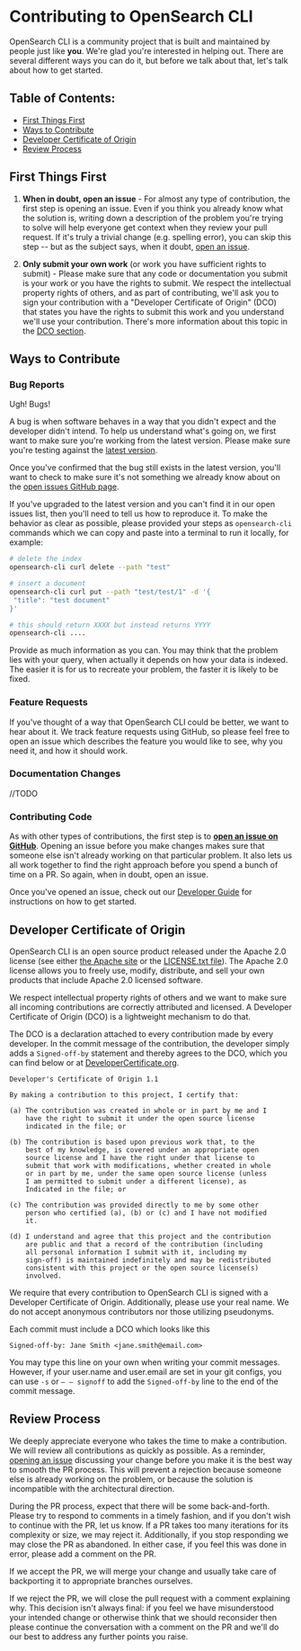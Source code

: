 Contributing to OpenSearch CLI
=============================

OpenSearch CLI is a community project that is built and maintained by people just like **you**.  We're glad you're interested in helping out.  There are several different ways you can do it, but before we talk about that, let's talk about how to get started.

## Table of Contents:
- [First Things First](#first-things-first)
- [Ways to Contribute](#ways-to-contribute)
- [Developer Certificate of Origin](#developer-certificate-of-origin)
- [Review Process](#review-process)


## First Things First

1. **When in doubt, open an issue** - For almost any type of contribution, the first step is opening an issue.  Even if you think you already know what the solution is, writing down a description of the problem you're trying to solve will help everyone get context when they review your pull request.  If it's truly a trivial change (e.g. spelling error), you can skip this step -- but as the subject says, when it doubt, [open an issue](https://github.com/opensearch-project/opensearch-cli/issues).

2. **Only submit your own work**  (or work you have sufficient rights to submit) - Please make sure that any code or documentation you submit is your work or you have the rights to submit. We respect the intellectual property rights of others, and as part of contributing, we'll ask you to sign your contribution with a "Developer Certificate of Origin" (DCO) that states you have the rights to submit this work and you understand we'll
use your contribution.  There's more information about this topic in the [DCO section](#developer-certificate-of-origin).

## Ways to Contribute

### Bug Reports

Ugh!  Bugs!

A bug is when software behaves in a way that you didn't expect and the developer didn't intend.  To help us understand what's going on, we first want to make sure you're working from the latest version.  Please make sure you're testing against the [latest version](https://github.com/opensearch-project/opensearch-cli).

Once you've confirmed that the bug still exists in the latest version, you'll want to check to make sure it's not something we already know about on the [open issues GitHub page](https://github.com/opensearch-project/opensearch-cli/issues).

If you've upgraded to the latest version and you can't find it in our open issues list, then you'll need to tell us how to reproduce it.  To make the behavior as clear as possible, please provided your steps as `opensearch-cli` commands which we can copy and paste into a terminal to run it locally, for example:

```sh
# delete the index
opensearch-cli curl delete --path "test"

# insert a document
opensearch-cli curl put --path "test/test/1" -d '{
 "title": "test document"
}'

# this should return XXXX but instead returns YYYY
opensearch-cli ....
```

Provide as much information as you can. You may think that the problem lies with your query, when actually it depends on how your data is indexed. The easier it is for us to recreate your problem, the faster it is likely to be fixed.

### Feature Requests

If you've thought of a way that OpenSearch CLI could be better, we want to hear about it.  We track feature requests using GitHub, so please feel free to open an issue which describes the feature you would like to see, why you need it, and how it should work.

### Documentation Changes

//TODO

### Contributing Code

As with other types of contributions, the first step is to [**open an issue on GitHub**](https://github.com/opensearch-project/opensearch-cli/issues/new/choose).  Opening an issue before you make changes makes sure that someone else isn't already working on that particular problem.  It also lets us all work together to find the right approach before you spend a bunch of time on a PR.  So again, when in doubt, open an issue.

Once you've opened an issue, check out our [Developer Guide](./DEVELOPER_GUIDE.md) for instructions on how to get started.

## Developer Certificate of Origin

OpenSearch CLI is an open source product released under the Apache 2.0 license (see either [the Apache site](https://www.apache.org/licenses/LICENSE-2.0) or the [LICENSE.txt file](./LICENSE.txt)).  The Apache 2.0 license allows you to freely use, modify, distribute, and sell your own products that include Apache 2.0 licensed software.

We respect intellectual property rights of others and we want to make sure all incoming contributions are correctly attributed and licensed. A Developer Certificate of Origin (DCO) is a lightweight mechanism to do that.

The DCO is a declaration attached to every contribution made by every developer. In the commit message of the contribution, the developer simply adds a `Signed-off-by` statement and thereby agrees to the DCO, which you can find below or at [DeveloperCertificate.org](http://developercertificate.org/).

```
Developer's Certificate of Origin 1.1

By making a contribution to this project, I certify that:

(a) The contribution was created in whole or in part by me and I
    have the right to submit it under the open source license
    indicated in the file; or

(b) The contribution is based upon previous work that, to the
    best of my knowledge, is covered under an appropriate open
    source license and I have the right under that license to
    submit that work with modifications, whether created in whole
    or in part by me, under the same open source license (unless
    I am permitted to submit under a different license), as
    Indicated in the file; or

(c) The contribution was provided directly to me by some other
    person who certified (a), (b) or (c) and I have not modified
    it.

(d) I understand and agree that this project and the contribution
    are public and that a record of the contribution (including
    all personal information I submit with it, including my
    sign-off) is maintained indefinitely and may be redistributed
    consistent with this project or the open source license(s)
    involved.
 ```
We require that every contribution to OpenSearch CLI is signed with a Developer Certificate of Origin.  Additionally, please use your real name.  We do not accept anonymous contributors nor those utilizing pseudonyms.

Each commit must include a DCO which looks like this

```
Signed-off-by: Jane Smith <jane.smith@email.com>
```
You may type this line on your own when writing your commit messages.  However, if your user.name and user.email are set in your git configs, you can use `-s` or `– – signoff` to add the `Signed-off-by` line to the end of the commit message.

## Review Process

We deeply appreciate everyone who takes the time to make a contribution.  We will review all contributions as quickly as possible.  As a reminder, [opening an issue](https://github.com/opensearch-project/opensearch-cli/issues/new/choose) discussing your change before you make it is the best way to smooth the PR process.  This will prevent a rejection because someone else is already working on the problem, or because the solution is incompatible with the architectural direction.

During the PR process, expect that there will be some back-and-forth.  Please try to respond to comments in a timely fashion, and if you don't wish to continue with the PR, let us know.  If a PR takes too many iterations for its complexity or size, we may reject it.  Additionally, if you stop responding we may close the PR as abandoned.  In either case, if you feel this was done in error, please add a comment on the PR.

If we accept the PR, we will merge your change and usually take care of backporting it to appropriate branches ourselves.

If we reject the PR, we will close the pull request with a comment explaining why. This decision isn't always final: if you feel we have misunderstood your intended change or otherwise think that we should reconsider then please continue the conversation with a comment on the PR and we'll do our best to address any further points you raise.